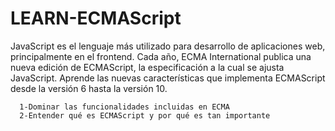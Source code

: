 # LEARN-ECMAScript

JavaScript es el lenguaje más utilizado para desarrollo de aplicaciones web, principalmente en el frontend. 
Cada año, ECMA International publica una nueva edición de ECMAScript, la especificación a la cual se ajusta JavaScript. 
Aprende las nuevas características que implementa ECMAScript desde la versión 6 hasta la versión 10.

      1-Dominar las funcionalidades incluidas en ECMA
      2-Entender qué es ECMAScript y por qué es tan importante
